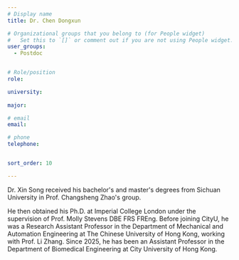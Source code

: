 ```yaml
---
# Display name
title: Dr. Chen Dongxun

# Organizational groups that you belong to (for People widget)
#   Set this to `[]` or comment out if you are not using People widget.
user_groups:
  - Postdoc


# Role/position
role: 

university: 
  
major: 

# email 
email:

# phone 
telephone:


sort_order: 10

---
```




Dr. Xin Song received his bachelor's and master's degrees from Sichuan University in Prof. Changsheng Zhao's group. 
<!--more--> 
He then obtained his Ph.D. at Imperial College London under the supervision of Prof. Molly Stevens DBE FRS FREng. Before joining CityU, he was a Research Assistant Professor in the Department of Mechanical and Automation Engineering at The Chinese University of Hong Kong, working with Prof. Li Zhang. Since 2025, he has been an Assistant Professor in the Department of Biomedical Engineering at City University of Hong Kong. 
 
